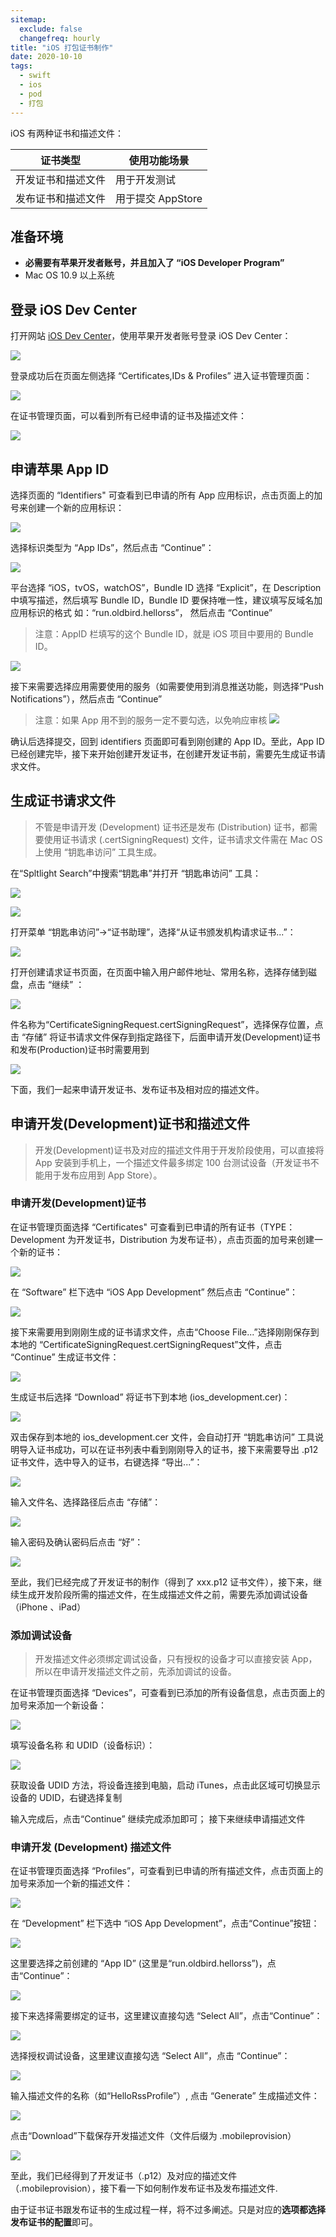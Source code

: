 ```yaml
---
sitemap:
  exclude: false
  changefreq: hourly
title: "iOS 打包证书制作"
date: 2020-10-10
tags:
  - swift
  - ios
  - pod
  - 打包
---
```


iOS 有两种证书和描述文件：

| 证书类型           | 使用功能场景      |
| ------------------ | ----------------- |
| 开发证书和描述文件 | 用于开发测试      |
| 发布证书和描述文件 | 用于提交 AppStore |

## 准备环境

- **必需要有苹果开发者账号，并且加入了 “iOS Developer Program”**
- Mac OS 10.9 以上系统

## 登录 iOS Dev Center

打开网站 [iOS Dev Center](https://developer.apple.com/devcenter/ios/index.action)，使用苹果开发者账号登录 iOS Dev Center：

![](http://blog.loveli.site/mweb/16445461096818.jpg)

登录成功后在页面左侧选择 “Certificates,IDs & Profiles” 进入证书管理页面：

![](http://blog.loveli.site/mweb/16445462261609.jpg)

在证书管理页面，可以看到所有已经申请的证书及描述文件：

![](http://blog.loveli.site/mweb/16445462515517.jpg)

## 申请苹果 App ID

选择页面的 “Identifiers" 可查看到已申请的所有 App 应用标识，点击页面上的加号来创建一个新的应用标识：

![](http://blog.loveli.site/mweb/16445465594194.jpg)

选择标识类型为 “App IDs”，然后点击 “Continue”：

![](http://blog.loveli.site/mweb/16445466030174.jpg)

平台选择 “iOS，tvOS，watchOS”，Bundle ID 选择 “Explicit”，在 Description 中填写描述，然后填写 Bundle ID，Bundle ID 要保持唯一性，建议填写反域名加应用标识的格式 如：“run.oldbird.hellorss”， 然后点击 “Continue”

> 注意：AppID 栏填写的这个 Bundle ID，就是 iOS 项目中要用的 Bundle ID。

![](http://blog.loveli.site/mweb/16445472577119.jpg)

接下来需要选择应用需要使用的服务（如需要使用到消息推送功能，则选择“Push Notifications”），然后点击 “Continue”

> 注意：如果 App 用不到的服务一定不要勾选，以免响应审核
> ![](http://blog.loveli.site/mweb/16445473210169.jpg)

确认后选择提交，回到 identifiers 页面即可看到刚创建的 App ID。至此，App ID 已经创建完毕，接下来开始创建开发证书，在创建开发证书前，需要先生成证书请求文件。

## 生成证书请求文件

> 不管是申请开发 (Development) 证书还是发布 (Distribution) 证书，都需要使用证书请求 (.certSigningRequest) 文件，证书请求文件需在 Mac OS 上使用 “钥匙串访问” 工具生成。

在“Spltlight Search”中搜索“钥匙串”并打开 “钥匙串访问” 工具：

![](http://blog.loveli.site/mweb/16445474843285.jpg)

![](http://blog.loveli.site/mweb/16445475058975.jpg)

打开菜单 “钥匙串访问”->“证书助理”，选择“从证书颁发机构请求证书...”：

![](http://blog.loveli.site/mweb/16445475215529.jpg)

打开创建请求证书页面，在页面中输入用户邮件地址、常用名称，选择存储到磁盘，点击 “继续” ：

![](http://blog.loveli.site/mweb/16445475961956.jpg)

件名称为“CertificateSigningRequest.certSigningRequest”，选择保存位置，点击 “存储” 将证书请求文件保存到指定路径下，后面申请开发(Development)证书和发布(Production)证书时需要用到

![](http://blog.loveli.site/mweb/16445476200305.jpg)

下面，我们一起来申请开发证书、发布证书及相对应的描述文件。

## 申请开发(Development)证书和描述文件

> 开发(Development)证书及对应的描述文件用于开发阶段使用，可以直接将 App 安装到手机上，一个描述文件最多绑定 100 台测试设备（开发证书不能用于发布应用到 App Store）。

### 申请开发(Development)证书

在证书管理页面选择 “Certificates" 可查看到已申请的所有证书（TYPE：Development 为开发证书，Distribution 为发布证书），点击页面的加号来创建一个新的证书：

![](http://blog.loveli.site/mweb/16445477017512.jpg)

在 “Software” 栏下选中 “iOS App Development” 然后点击 “Continue”：

![](http://blog.loveli.site/mweb/16445477181391.jpg)

接下来需要用到刚刚生成的证书请求文件，点击“Choose File...”选择刚刚保存到本地的 “CertificateSigningRequest.certSigningRequest”文件，点击 “Continue” 生成证书文件：

![](http://blog.loveli.site/mweb/16445477383153.jpg)

生成证书后选择 “Download” 将证书下到本地 (ios_development.cer)：

![](http://blog.loveli.site/mweb/16445477541844.jpg)

双击保存到本地的 ios_development.cer 文件，会自动打开 “钥匙串访问” 工具说明导入证书成功，可以在证书列表中看到刚刚导入的证书，接下来需要导出 .p12 证书文件，选中导入的证书，右键选择 “导出...”：

![](http://blog.loveli.site/mweb/16445478162360.jpg)

输入文件名、选择路径后点击 “存储”：

![](http://blog.loveli.site/mweb/16445478618171.jpg)

输入密码及确认密码后点击 “好”：

![](http://blog.loveli.site/mweb/16445478800102.jpg)

至此，我们已经完成了开发证书的制作（得到了 xxx.p12 证书文件），接下来，继续生成开发阶段所需的描述文件，在生成描述文件之前，需要先添加调试设备（iPhone 、iPad）

### 添加调试设备

> 开发描述文件必须绑定调试设备，只有授权的设备才可以直接安装 App，所以在申请开发描述文件之前，先添加调试的设备。

在证书管理页面选择 “Devices”，可查看到已添加的所有设备信息，点击页面上的加号来添加一个新设备：

![](http://blog.loveli.site/mweb/16445479427228.jpg)

填写设备名称 和 UDID（设备标识）：

![](http://blog.loveli.site/mweb/16445479648032.jpg)

获取设备 UDID 方法，将设备连接到电脑，启动 iTunes，点击此区域可切换显示设备的 UDID，右键选择复制

输入完成后，点击“Continue” 继续完成添加即可；
接下来继续申请描述文件

### 申请开发 (Development) 描述文件

在证书管理页面选择 “Profiles”，可查看到已申请的所有描述文件，点击页面上的加号来添加一个新的描述文件：

![](http://blog.loveli.site/mweb/16445480021950.jpg)

在 “Development” 栏下选中 “iOS App Development”，点击“Continue”按钮：

![](http://blog.loveli.site/mweb/16445480187814.jpg)

这里要选择之前创建的 “App ID” (这里是“run.oldbird.hellorss”)，点击“Continue”：

![](http://blog.loveli.site/mweb/16445481415683.jpg)

接下来选择需要绑定的证书，这里建议直接勾选 “Select All”，点击“Continue”：

![](http://blog.loveli.site/mweb/16445482252325.jpg)

选择授权调试设备，这里建议直接勾选 “Select All”，点击 “Continue”：

![](http://blog.loveli.site/mweb/16445482393511.jpg)

输入描述文件的名称（如“HelloRssProfile”）, 点击 “Generate” 生成描述文件：

![](http://blog.loveli.site/mweb/16445482856598.jpg)

点击“Download”下载保存开发描述文件（文件后缀为 .mobileprovision）

![](http://blog.loveli.site/mweb/16445483355148.jpg)

至此，我们已经得到了开发证书（.p12）及对应的描述文件（.mobileprovision），接下看一下如何制作发布证书及发布描述文件.

由于证书证书跟发布证书的生成过程一样，将不过多阐述。只是对应的**选项都选择发布证书的配置**即可。
